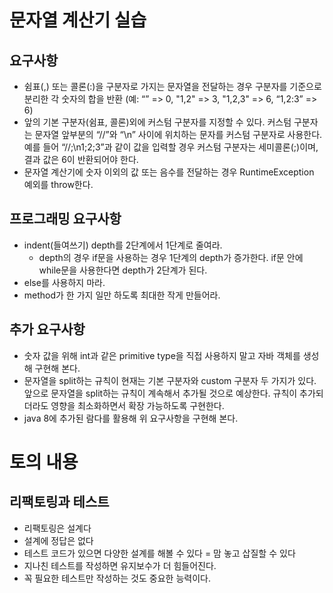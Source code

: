 # 문자열 계산기 실습

## 요구사항

- 쉼표(,) 또는 콜론(:)을 구분자로 가지는 문자열을 전달하는 경우 구분자를 기준으로 분리한 각 숫자의 합을 반환 (예: “” => 0, "1,2" => 3, "1,2,3" => 6, “1,2:3” => 6)
- 앞의 기본 구분자(쉼표, 콜론)외에 커스텀 구분자를 지정할 수 있다. 커스텀 구분자는 문자열 앞부분의 “//”와 “\n” 사이에 위치하는 문자를 커스텀 구분자로 사용한다. 예를 들어 “//;\n1;2;3”과 같이 값을 입력할 경우 커스텀 구분자는 세미콜론(;)이며, 결과 값은 6이 반환되어야 한다.
- 문자열 계산기에 숫자 이외의 값 또는 음수를 전달하는 경우 RuntimeException 예외를 throw한다.

## 프로그래밍 요구사항
- indent(들여쓰기) depth를 2단계에서 1단계로 줄여라.
    - depth의 경우 if문을 사용하는 경우 1단계의 depth가 증가한다. if문 안에 while문을 사용한다면 depth가 2단계가 된다.
- else를 사용하지 마라.
- method가 한 가지 일만 하도록 최대한 작게 만들어라.

## 추가 요구사항
- 숫자 값을 위해 int과 같은 primitive type을 직접 사용하지 말고 자바 객체를 생성해 구현해 본다.
- 문자열을 split하는 규칙이 현재는 기본 구분자와 custom 구분자 두 가지가 있다. 앞으로 문자열을 split하는 규칙이 계속해서 추가될 것으로 예상한다. 규칙이 추가되더라도 영향을 최소화하면서 확장 가능하도록 구현한다.
- java 8에 추가된 람다를 활용해 위 요구사항을 구현해 본다.

# 토의 내용
## 리팩토링과 테스트
- 리팩토링은 설계다
- 설계에 정답은 없다
- 테스트 코드가 있으면 다양한 설계를 해볼 수 있다 = 맘 놓고 삽질할 수 있다
- 지나친 테스트를 작성하면 유지보수가 더 힘들어진다.
- 꼭 필요한 테스트만 작성하는 것도 중요한 능력이다.


